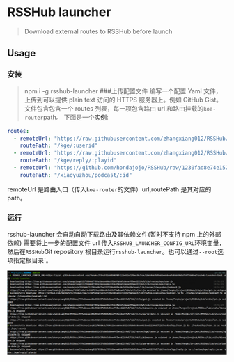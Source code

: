 # RSSHub launcher

> Download external routes to RSSHub before launch

## Usage

### 安装

> npm i -g rsshub-launcher ###上传配置文件
> 编写一个配置 Yaml 文件，上传到可以提供 plain text 访问的 HTTPS 服务器上。例如 GitHub Gist。
> 文件包含包含一个 routes 列表，每一项包含路由 url 和路由挂载的`koa-router`path。
> 下面是一个[实例](https://github.com/fengkx/rsshub-launcher/blob/master/examples/example.yaml):

```yaml
routes:
  - remoteUrl: "https://raw.githubusercontent.com/zhangxiang012/RSSHub/f89a1beae606c83263fb865c8eee953eed2219a5/lib/routes/kge/user.js"
    routePath: "/kge/:userid"
  - remoteUrl: "https://raw.githubusercontent.com/zhangxiang012/RSSHub/f89a1beae606c83263fb865c8eee953eed2219a5/lib/routes/kge/reply.js"
    routePath: "/kge/reply/:playid"
  - remoteUrl: "https://github.com/hondajojo/RSSHub/raw/1230fad8e74e152729bc0856c0c3459a70e3aa69/lib/routes/xiaoyuzhou/podcast.js"
    routePath: "/xiaoyuzhou/podcast/:id"
```

remoteUrl 是路由入口（传入`koa-router`的文件）url,routePath 是其对应的 path。

### 运行

rsshub-launcher 会自动自动下载路由及其依赖文件(暂时不支持 npm 上的外部依赖)
需要将上一步的配置文件 url 传入`RSSHUB_LAUNCHER_CONFIG_URL`环境变量，然后在`RSSHub`Git repository 根目录运行`rsshub-launcher`。也可以通过`--root`选项指定根目录`。

![screenshot](.github/media/screenshot.png)
